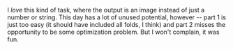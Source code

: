 I *love* this kind of task, where the output is an image instead of just a number or string. This day has a lot of unused potential, however -- part 1 is just too easy (it should have included all folds, I think) and part 2 misses the opportunity to be some optimization problem.
But I won't complain, it was fun.
